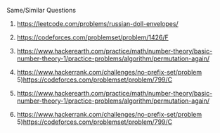 Same/Similar  Questions 
1) https://leetcode.com/problems/russian-doll-envelopes/ </br>
2) https://codeforces.com/problemset/problem/1426/F   </br>

3) https://www.hackerearth.com/practice/math/number-theory/basic-number-theory-1/practice-problems/algorithm/permutation-again/       </br>
4) https://www.hackerrank.com/challenges/no-prefix-set/problem   </br>
5)https://codeforces.com/problemset/problem/799/C   </br>


3) https://www.hackerearth.com/practice/math/number-theory/basic-number-theory-1/practice-problems/algorithm/permutation-again/       </br>
4) https://www.hackerrank.com/challenges/no-prefix-set/problem   </br>
5)https://codeforces.com/problemset/problem/799/C   </br>


